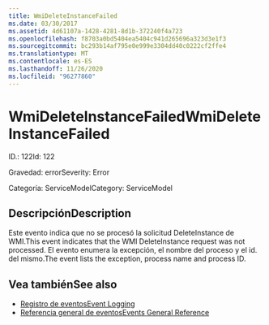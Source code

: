 ```yaml
---
title: WmiDeleteInstanceFailed
ms.date: 03/30/2017
ms.assetid: 4d61107a-1428-4281-8d1b-372240f4a723
ms.openlocfilehash: f8703a0bd5404ea5404c941d265696a323d3e1f3
ms.sourcegitcommit: bc293b14af795e0e999e3304dd40c0222cf2ffe4
ms.translationtype: MT
ms.contentlocale: es-ES
ms.lasthandoff: 11/26/2020
ms.locfileid: "96277860"
---
```

# <a name="wmideleteinstancefailed"></a><span data-ttu-id="e6799-102">WmiDeleteInstanceFailed</span><span class="sxs-lookup"><span data-stu-id="e6799-102">WmiDeleteInstanceFailed</span></span>

<span data-ttu-id="e6799-103">ID.: 122</span><span class="sxs-lookup"><span data-stu-id="e6799-103">Id: 122</span></span>  
  
 <span data-ttu-id="e6799-104">Gravedad: error</span><span class="sxs-lookup"><span data-stu-id="e6799-104">Severity: Error</span></span>  
  
 <span data-ttu-id="e6799-105">Categoría: ServiceModel</span><span class="sxs-lookup"><span data-stu-id="e6799-105">Category: ServiceModel</span></span>  
  
## <a name="description"></a><span data-ttu-id="e6799-106">Descripción</span><span class="sxs-lookup"><span data-stu-id="e6799-106">Description</span></span>  

 <span data-ttu-id="e6799-107">Este evento indica que no se procesó la solicitud DeleteInstance de WMI.</span><span class="sxs-lookup"><span data-stu-id="e6799-107">This event indicates that the WMI DeleteInstance request was not processed.</span></span> <span data-ttu-id="e6799-108">El evento enumera la excepción, el nombre del proceso y el id. del mismo.</span><span class="sxs-lookup"><span data-stu-id="e6799-108">The event lists the exception, process name and process ID.</span></span>  
  
## <a name="see-also"></a><span data-ttu-id="e6799-109">Vea también</span><span class="sxs-lookup"><span data-stu-id="e6799-109">See also</span></span>

- [<span data-ttu-id="e6799-110">Registro de eventos</span><span class="sxs-lookup"><span data-stu-id="e6799-110">Event Logging</span></span>](index.md)
- [<span data-ttu-id="e6799-111">Referencia general de eventos</span><span class="sxs-lookup"><span data-stu-id="e6799-111">Events General Reference</span></span>](events-general-reference.md)
